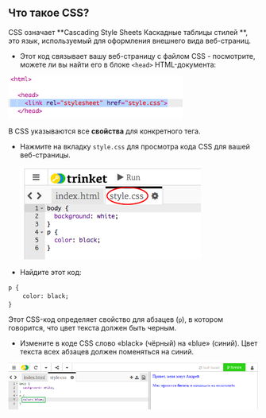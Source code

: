 ## Что такое CSS?

CSS означает **Cascading Style Sheets Каскадные таблицы стилей **, это язык, используемый для оформления внешнего вида веб-страниц.

+ Этот код связывает вашу веб-страницу с файлом CSS - посмотрите, можете ли вы найти его в блоке `<head>` HTML-документа:

![скриншот](images/birthday-css-link.png)

В CSS указываются все **свойства** для конкретного тега.

+ Нажмите на вкладку `style.css` для просмотра кода CSS для вашей веб-страницы.
    
    ![скриншот](images/birthday-css-tab.png)

+ Найдите этот код:

```html
p {
    color: black;
}
```

Этот CSS-код определяет свойство для абзацев (`p`), в котором говорится, что цвет текста должен быть черным.

+ Измените в коде CSS слово «black» (чёрный) на «blue» (синий). Цвет текста всех абзацев должен поменяться на синий.

![screenshot](images/birthday-edit-css.png)